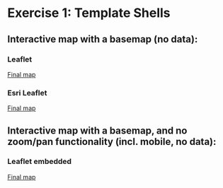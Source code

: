 # Exercise 1: Template Shells

## Interactive map with a basemap (no data):   

###  Leaflet  
[Final map](http://geospatialem.github.io/getting-started-with-leaflet/templates/leaflet/index.html)  

### Esri Leaflet
[Final map](http://geospatialem.github.io/getting-started-with-leaflet/templates/esri-leaflet/index.html)  

## Interactive map with a basemap, and no zoom/pan functionality (incl. mobile, no data):

### Leaflet embedded
[Final map](http://geospatialem.github.io/getting-started-with-leaflet/templates/leaflet-embedded/index.html)  
